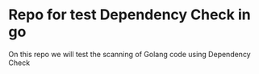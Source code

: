 # Repo for test Dependency Check in go

On this repo we will test the scanning of Golang code using Dependency Check

